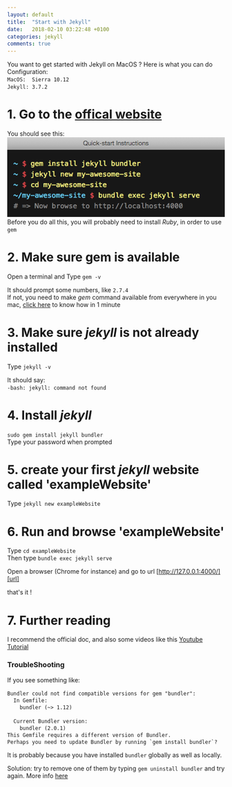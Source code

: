 ```yaml
---
layout: default
title:  "Start with Jekyll"
date:   2018-02-10 03:22:48 +0100
categories: jekyll
comments: true
---
```


You want to get started with Jekyll  on MacOS ? Here is what you can do  
Configuration:  
`MacOS:  Sierra 10.12`  
`Jekyll: 3.7.2`
# 1.  Go to the [offical website][officalWebsite]
You should see this:  
![instructions](/assets/img/jekyll1.png)  
Before you do all this, you will probably need to install *Ruby*, in order to use `gem`

# 2.  Make sure gem is available

Open a terminal and Type `gem -v`  

It should prompt some numbers, like `2.7.4`  
If not, you need to make *gem* command available from everywhere in you mac, [click here][gem] to know how in 1 minute  

# 3.  Make sure *jekyll* is not already installed

Type `jekyll -v`  

It should say:  
`-bash: jekyll: command not found`


# 4.  Install *jekyll*

`sudo gem install jekyll bundler`  
Type your password when prompted

# 5.  create your first *jekyll* website called 'exampleWebsite'

Type `jekyll new exampleWebsite`


# 6.  Run and browse 'exampleWebsite'

Type `cd exampleWebsite`  
Then type `bundle exec jekyll serve`

Open a browser (Chrome for instance) and go to url [http://127.0.0.1:4000/][url]

that's it !

# 7.  Further reading

I recommend the official doc, and also some videos like this [Youtube Tutorial][youtube]

[officalWebsite]: https://jekyllrb.com/docs/home
[gem]:   https://github.com/guillim/2018/02/12/gem-from-everywhere.html
[url]: http://127.0.0.1:4000/
[youtube]: https://www.youtube.com/watch?v=iWowJBRMtpc
[here]: https://stackoverflow.com/questions/9854225/bundler-could-not-find-compatible-versions-for-gem-bundler

### TroubleShooting
If you see something like:
```
Bundler could not find compatible versions for gem "bundler":
  In Gemfile:
    bundler (~> 1.12)

  Current Bundler version:
    bundler (2.0.1)
This Gemfile requires a different version of Bundler.
Perhaps you need to update Bundler by running `gem install bundler`?
```
It is probably because you have installed `bundler` globally as well as locally.

Solution: try to remove one of them by typing `gem uninstall bundler` and try again. More info [here][here]
